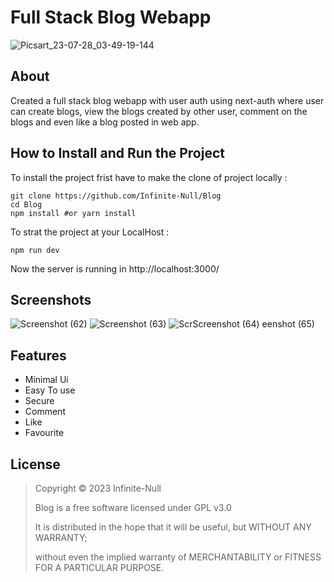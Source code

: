 # Full Stack Blog Webapp

![Picsart_23-07-28_03-49-19-144](https://github.com/Infinite-Null/Blog/assets/97950192/1bde6ee2-d060-4731-ad66-ae4d13f0bc4e)

## About

Created a full stack blog webapp with user auth using next-auth where user can create blogs, view the blogs created by other user, comment on the blogs and even like a blog posted in web app. 

## How to Install and Run the Project

To install the project frist have to make the clone of project locally :

```
git clone https://github.com/Infinite-Null/Blog
cd Blog
npm install #or yarn install
```

To strat the project at your LocalHost :

```
npm run dev
```

Now the server is running in http://localhost:3000/

## Screenshots
![Screenshot (62)](https://github.com/Infinite-Null/Blog/assets/97950192/3d0f002d-1862-49a1-8dd1-ad05edad491d)
![Screenshot (63)](https://github.com/Infinite-Null/Blog/assets/97950192/43cf2367-493b-48c6-aab4-dc80503269b0)
![Scr![Screenshot (64)](https://github.com/Infinite-Null/Blog/assets/97950192/87d4c901-ff1a-4bdc-865c-77f401ecad00)
eenshot (65)](https://github.com/Infinite-Null/Blog/assets/97950192/d6f9407f-92b2-47bf-8923-3a050cbd9768)



## Features
* Minimal Ui
* Easy To use
* Secure
* Comment
* Like
* Favourite

## License
>Copyright © 2023 Infinite-Null
>
>Blog is a free software licensed under GPL v3.0
>
>It is distributed in the hope that it will be useful, but WITHOUT ANY WARRANTY;
>
>without even the implied warranty of MERCHANTABILITY or FITNESS FOR A PARTICULAR PURPOSE.
